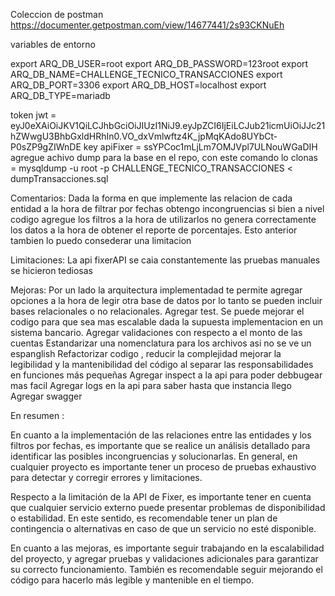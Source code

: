 Coleccion de postman
https://documenter.getpostman.com/view/14677441/2s93CKNuEh

variables de entorno

export ARQ_DB_USER=root
export ARQ_DB_PASSWORD=123root
export ARQ_DB_NAME=CHALLENGE_TECNICO_TRANSACCIONES
export ARQ_DB_PORT=3306
export ARQ_DB_HOST=localhost
export ARQ_DB_TYPE=mariadb

token jwt = eyJ0eXAiOiJKV1QiLCJhbGciOiJIUzI1NiJ9.eyJpZCI6IjEiLCJub21icmUiOiJJc21hZWwgU3BhbGxldHRhIn0.VO_dxVmlwftz4K_jpMqKAdo8UYbCt-P0sZP9gZIWnDE
key apiFixer = ssYPCoc1mLjLm7OMJVpl7ULNouWGaDIH
 agregue achivo dump para la base en el repo, con este comando lo clonas = mysqldump -u root -p CHALLENGE_TECNICO_TRANSACCIONES  < dumpTransacciones.sql

Comentarios:
  Dada la forma en que implemente las relacion de cada entidad a la hora de filtrar por fechas obtengo incongruencias si bien a nivel codigo agregue los    filtros a la hora de utilizarlos no genera correctamente los datos a la hora de obtener el reporte de porcentajes. Esto anterior tambien lo puedo consederar una limitacion
  
  Limitaciones: 
  La api fixerAPI se caia constantemente las pruebas manuales se hicieron tediosas
  
  Mejoras:
  Por un lado la arquitectura implementadad te permite agregar opciones a la hora de legir otra base de datos por lo tanto se pueden incluir bases        relacionales o no relacionales.
  Agregar test.
  Se puede mejorar el codigo para que sea mas escalable dada la supuesta implementacion en un sistema bancario.
  Agregar validaciones con respecto a el monto de las cuentas 
  Estandarizar una nomenclatura para los archivos asi no se ve un espanglish
  Refactorizar codigo , reducir la complejidad mejorar la legibilidad y la mantenibilidad del código al separar las responsabilidades en funciones más pequeñas
  Agregar inspect a la api para poder debbugear mas facil 
  Agregar logs en la api para saber hasta que instancia llego 
  Agregar swagger 
  
  En resumen : 
 
 En cuanto a la implementación de las relaciones entre las entidades y los filtros por fechas, es importante que se realice un análisis detallado para identificar las posibles incongruencias y solucionarlas. En general, en cualquier proyecto es importante tener un proceso de pruebas exhaustivo para detectar y corregir errores y limitaciones.

Respecto a la limitación de la API de Fixer, es importante tener en cuenta que cualquier servicio externo puede presentar problemas de disponibilidad o estabilidad. En este sentido, es recomendable tener un plan de contingencia o alternativas en caso de que un servicio no esté disponible.

En cuanto a las mejoras, es importante seguir trabajando en la escalabilidad del proyecto, y agregar pruebas y validaciones adicionales para garantizar su correcto funcionamiento. También es recomendable seguir mejorando el código para hacerlo más legible y mantenible en el tiempo.
  
  





 
